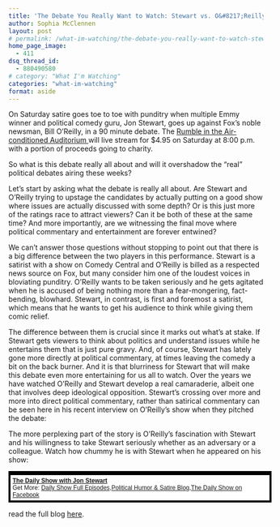 ```yaml
---
title: 'The Debate You Really Want to Watch: Stewart vs. O&#8217;Reilly'
author: Sophia McClennen
layout: post
# permalink: /what-im-watching/the-debate-you-really-want-to-watch-stewart-vs-oreilly/
home_page_image:
  - 411
dsq_thread_id:
  - 880490580
# category: "What I'm Watching"
categories: "what-im-watching"
format: aside
---
```

On Saturday satire goes toe to toe with punditry when multiple Emmy winner and political comedy guru, Jon Stewart, goes up against Fox&#8217;s noble newsman, Bill O&#8217;Reilly, in a 90 minute debate. The <a href="http://www.youtube.com/watch?v=48Bi9TKESkI" target="_hplink">Rumble in the Air-conditioned Auditorium </a>will live stream for $4.95 on Saturday at 8:00 p.m. with a portion of proceeds going to charity.

So what is this debate really all about and will it overshadow the &#8220;real&#8221; political debates airing these weeks?

Let&#8217;s start by asking what the debate is really all about. Are Stewart and O&#8217;Reilly trying to upstage the candidates by actually putting on a good show where issues are actually discussed with some depth? Or is this just more of the ratings race to attract viewers? Can it be both of these at the same time? And more importantly, are we witnessing the final move where political commentary and entertainment are forever entwined?

We can&#8217;t answer those questions without stopping to point out that there is a big difference between the two players in this performance. Stewart is a satirist with a show on Comedy Central and O&#8217;Reilly is billed as a respected news source on Fox, but many consider him one of the loudest voices in bloviating punditry. O&#8217;Reilly wants to be taken seriously and he gets agitated when he is accused of being nothing more than a fear-mongering, fact-bending, blowhard. Stewart, in contrast, is first and foremost a satirist, which means that he wants to get his audience to think while giving them comic relief.

The difference between them is crucial since it marks out what&#8217;s at stake. If Stewart gets viewers to think about politics and understand issues while he entertains them that is just pure gravy. And, of course, Stewart has lately gone more directly at political commentary, at times leaving the comedy a bit on the back burner. And it is that blurriness for Stewart that will make this debate even more entertaining for us all to watch. Over the years we have watched O&#8217;Reilly and Stewart develop a real camaraderie, albeit one that involves deep ideological opposition. Stewart&#8217;s crossing over more and more into direct political commentary, rather than satirical commentary can be seen here in his recent interview on O&#8217;Reilly&#8217;s show when they pitched the debate:

The more perplexing part of the story is O&#8217;Reilly&#8217;s fascination with Stewart and his willingness to take Stewart seriously whether as an adversary or a colleague. Watch how chummy he is with Stewart when he appeared on his show:

<div style="background-color:#000000;width:520px;">
  <div style="padding:4px;">
    <p style="text-align:left;background-color:#FFFFFF;padding:4px;margin-top:4px;margin-bottom:0px;font-family:Arial, Helvetica, sans-serif;font-size:12px;">
      <b><a href="http://www.thedailyshow.com/watch/wed-september-28-2011/bill-o-reilly">The Daily Show with Jon Stewart</a></b><br />Get More: <a href='http://www.thedailyshow.com/full-episodes/'>Daily Show Full Episodes</a>,<a href='http://www.indecisionforever.com/'>Political Humor &#038; Satire Blog</a>,<a href='http://www.facebook.com/thedailyshow'>The Daily Show on Facebook</a>
    </p>
  </div>
</div>

read the full blog [here][1].

 [1]: http://www.huffingtonpost.com/sophia-a-mcclennen/bill-oreilly-jon-stewart-_b_1941397.html
